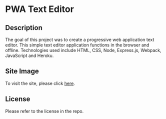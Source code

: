 # PWA Text Editor

## Description 

The goal of this project was to create a progressive web application text editor. This simple text editor application functions in the browser and offline. Technologies used include HTML, CSS, Node, Express.js, Webpack, JavaScript and Heroku. 

## Site Image

To visit the site, please click [here](https://pwa-text-editor-sd.herokuapp.com/).

## License

Please refer to the license in the repo. 